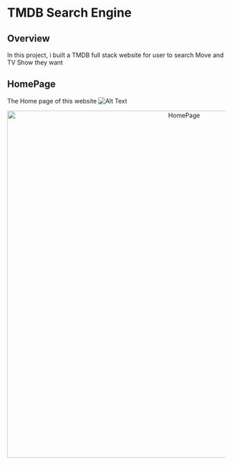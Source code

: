 # TMDB Search Engine


##  Overview

In this project, i built a TMDB full stack website for user to search Move and TV Show they want


## HomePage

The Home page of this website
![Alt Text](img/Home.gif)
<p align="center"><img src="img/Home.gif" alt="HomePage" width="800" /></p>

<!-- ## SearchTab

Search function 
<p align="center"><img src="img/SearchTab.png" alt="Search" width="800" /></p>

## Input for Search

User can type the movie name or tv show name they want 
<p align="center"><img src="img/SearchInput.png" alt="Search" width="800" /></p>

## Result of Search

All the result will be shown below
<p align="center"><img src="img/SearchResult.png" alt="SearchResult" width="800" /></p>

## Show more 

After pressing Show More button, the modal will pop out, including the cast and review information
<p align="center"><img src="img/ShowMore.png" alt="ShowMore" width="800" /></p>
<p align="center"><img src="img/ShowMore-2.png" alt="ShowMore2" width="800" /></p>


 -->